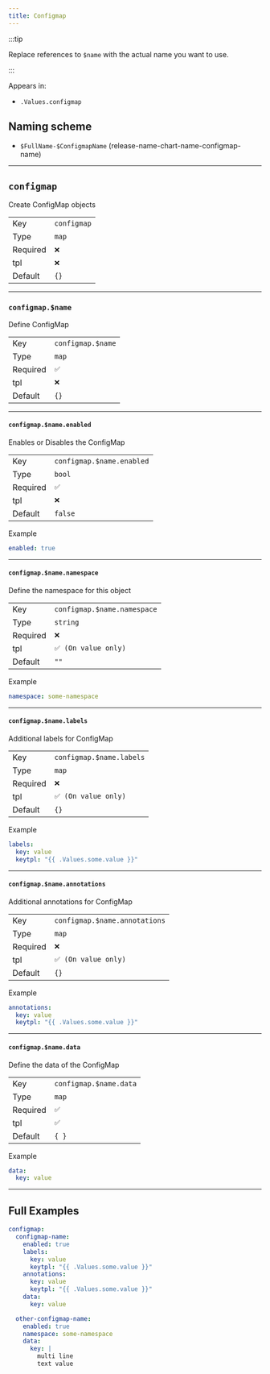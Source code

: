 ```yaml
---
title: Configmap
---
```


:::tip

Replace references to `$name` with the actual name you want to use.

:::

Appears in:

- `.Values.configmap`

## Naming scheme

- `$FullName-$ConfigmapName` (release-name-chart-name-configmap-name)

---

## `configmap`

Create ConfigMap objects

|          |             |
| -------- | ----------- |
| Key      | `configmap` |
| Type     | `map`       |
| Required | `❌`        |
| tpl      | `❌`        |
| Default  | `{}`        |

---

### `configmap.$name`

Define ConfigMap

|          |                   |
| -------- | ----------------- |
| Key      | `configmap.$name` |
| Type     | `map`             |
| Required | `✅`              |
| tpl      | `❌`              |
| Default  | `{}`              |

---

#### `configmap.$name.enabled`

Enables or Disables the ConfigMap

|          |                           |
| -------- | ------------------------- |
| Key      | `configmap.$name.enabled` |
| Type     | `bool`                    |
| Required | `✅`                      |
| tpl      | `❌`                      |
| Default  | `false`                   |

Example

```yaml
enabled: true
```

---

#### `configmap.$name.namespace`

Define the namespace for this object

|          |                             |
| -------- | --------------------------- |
| Key      | `configmap.$name.namespace` |
| Type     | `string`                    |
| Required | `❌`                        |
| tpl      | `✅ (On value only)`        |
| Default  | `""`                        |

Example

```yaml
namespace: some-namespace
```

---

#### `configmap.$name.labels`

Additional labels for ConfigMap

|          |                          |
| -------- | ------------------------ |
| Key      | `configmap.$name.labels` |
| Type     | `map`                    |
| Required | `❌`                     |
| tpl      | `✅ (On value only)`     |
| Default  | `{}`                     |

Example

```yaml
labels:
  key: value
  keytpl: "{{ .Values.some.value }}"
```

---

#### `configmap.$name.annotations`

Additional annotations for ConfigMap

|          |                               |
| -------- | ----------------------------- |
| Key      | `configmap.$name.annotations` |
| Type     | `map`                         |
| Required | `❌`                          |
| tpl      | `✅ (On value only)`          |
| Default  | `{}`                          |

Example

```yaml
annotations:
  key: value
  keytpl: "{{ .Values.some.value }}"
```

---

#### `configmap.$name.data`

Define the data of the ConfigMap

|          |                        |
| -------- | ---------------------- |
| Key      | `configmap.$name.data` |
| Type     | `map`                  |
| Required | `✅`                   |
| tpl      | `✅`                   |
| Default  | `{ }`                  |

Example

```yaml
data:
  key: value
```

---

## Full Examples

```yaml
configmap:
  configmap-name:
    enabled: true
    labels:
      key: value
      keytpl: "{{ .Values.some.value }}"
    annotations:
      key: value
      keytpl: "{{ .Values.some.value }}"
    data:
      key: value

  other-configmap-name:
    enabled: true
    namespace: some-namespace
    data:
      key: |
        multi line
        text value
```
